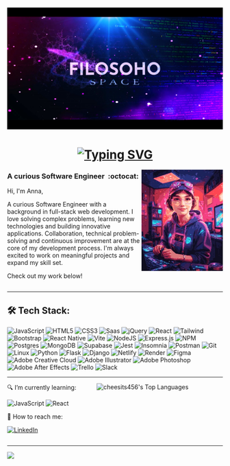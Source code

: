 
![MasterHead](https://github.com/filosoho/filosoho/blob/8d053719460a8a84b34f8c52646c42b453a682f6/Filosoho%20Coding%20.jpg)




<h1 align="center"><a href="https://git.io/typing-svg"><img src="https://readme-typing-svg.demolab.com?font=Fira+Code&size=30&pause=1000&color=14C3FF&center=true&width=435&lines=Hi%2C+I'm+Anna" alt="Typing SVG" /></a> </h1>


<!-- <h3 align="center" >  A curious Software Engineer :octocat:</h3> -->

<p>
 <img src="https://github.com/filosoho/filosoho/blob/ce61f6c81cbe5a2977e6183ea67ec77267bba18c/avatar-coding.jpeg" align="right"  width="190">
</p>
 
###  A curious Software Engineer&nbsp; :octocat:
 
Hi, I'm Anna,

A curious Software Engineer with a background in full-stack web development. I love solving complex problems, learning new technologies and building innovative applications. Collaboration, technical problem-solving and continuous improvement are at the core of my development process. I'm always excited to work on meaningful projects and expand my skill set. 

Check out my work below!

<!-- Clear float -->
<div style="clear: both;"></div>

---

## 🛠️ Tech Stack:
![JavaScript](https://img.shields.io/badge/javascript%20-%23323330.svg?&style=for-the-badge&logo=javascript&logoColor=%23F7DF1E)
![HTML5](https://img.shields.io/badge/html5-%23E34F26.svg?style=for-the-badge&logo=html5&logoColor=white) 
![CSS3](https://img.shields.io/badge/css3-%231572B6.svg?style=for-the-badge&logo=css3&logoColor=white) 
![Saas](https://img.shields.io/badge/-Sass-CC6699?style=for-the-badge&logo=sass&logoColor=white)
![jQuery](https://img.shields.io/badge/jquery%20-%230769AD.svg?&style=for-the-badge&logo=jquery&logoColor=white)
![React](https://img.shields.io/badge/react-%23323330.svg?style=for-the-badge&logo=react&logoColor=%2361DAFB)
![Tailwind](https://img.shields.io/badge/tailwindcss%20-%2338B2AC.svg?&style=for-the-badge&logo=tailwind-css&logoColor=white) 
![Bootstrap](https://img.shields.io/badge/bootstrap%20-%23563D7C.svg?&style=for-the-badge&logo=bootstrap&logoColor=white) 
![React Native](https://img.shields.io/badge/react_native-%23323330.svg?style=for-the-badge&logo=react&logoColor=%2361DAFB)
![Vite](https://img.shields.io/badge/vite-%239B56F5.svg?style=for-the-badge&logo=vite&logoColor=white)
![NodeJS](https://img.shields.io/badge/node.js-%23518F4C?style=for-the-badge&logo=node.js&logoColor=white) 
![Express.js](https://img.shields.io/badge/express.js-%23323330.svg?style=for-the-badge&logo=express&logoColor=%2361DAFB) 
![NPM](https://img.shields.io/badge/NPM-%23CB3837.svg?style=for-the-badge&logo=npm&logoColor=white)
![Postgres](https://img.shields.io/badge/postgres-%23316192.svg?style=for-the-badge&logo=postgresql&logoColor=white) 
![MongoDB](https://img.shields.io/badge/MongoDB-%234ea94b.svg?style=for-the-badge&logo=mongodb&logoColor=white) 
![Supabase](https://img.shields.io/badge/Supabase-%233ED18F?style=for-the-badge&logo=supabase&logoColor=white)
![Jest](https://img.shields.io/badge/-jest-%23944058?style=for-the-badge&logo=jest&logoColor=white)
![Insomnia](https://img.shields.io/badge/Insomnia-black?style=for-the-badge&logo=insomnia&logoColor=5849BE)
![Postman](https://img.shields.io/badge/Postman-FF6C37?style=for-the-badge&logo=postman&logoColor=white)
![Git](https://img.shields.io/badge/git-%23F05033.svg?style=for-the-badge&logo=git&logoColor=white)
![Linux](https://img.shields.io/badge/linux-%23F7F7F7.svg?&style=for-the-badge&logo=linux&logoColor=black)
![Python](https://img.shields.io/badge/python%20-%2314354C.svg?&style=for-the-badge&logo=python&logoColor=white)
![Flask](https://img.shields.io/badge/flask%20-%23000.svg?&style=for-the-badge&logo=flask&logoColor=white) 
![Django](https://img.shields.io/badge/django%20-%23092E20.svg?&style=for-the-badge&logo=django&logoColor=white) 
![Netlify](https://img.shields.io/badge/netlify-%23323330.svg?style=for-the-badge&logo=netlify&logoColor=#00C7B7) 
![Render](https://img.shields.io/badge/Render-%230D0D0D.svg?style=for-the-badge&logo=render&logoColor=white)
![Figma](https://img.shields.io/badge/figma%20-%23EA4C1D.svg?&style=for-the-badge&logo=figma&logoColor=white)
![Adobe Creative Cloud](https://img.shields.io/badge/Adobe%20Creative%20Cloud-DA1F26.svg?style=for-the-badge&logo=Adobe%20Creative%20Cloud&logoColor=white)
![Adobe Illustrator](https://img.shields.io/badge/adobe%20illustrator%20-%23F79500.svg?&style=for-the-badge&logo=adobe%20illustrator&logoColor=white)
![Adobe Photoshop](https://img.shields.io/badge/adobe%20photoshop%20-%23001D34.svg?&style=for-the-badge&logo=adobe%20photoshop&logoColor=white)
![Adobe After Effects](https://img.shields.io/badge/Adobe%20After%20Effects-%23000058.svg?style=for-the-badge&logo=Adobe%20After%20Effects&logoColor=white)
![Trello](https://img.shields.io/badge/Trello-%23026AA7.svg?style=for-the-badge&logo=Trello&logoColor=white)
![Slack](https://img.shields.io/badge/Slack-4A154B?style=for-the-badge&logo=slack&logoColor=white)

<hr>

<!-- <h4 align="left"> 🛠️ Languages and Tools: </h4>

<p align="left">


  <a href="https://www.python.org" target="_blank" rel="noreferrer"> <img src="https://raw.githubusercontent.com/devicons/devicon/master/icons/python/python-original.svg" alt="python" width="40" height="40"/> </a>
    <a href="https://developer.mozilla.org/en-US/docs/Web/JavaScript" target="_blank" rel="noreferrer"> <img src="https://raw.githubusercontent.com/devicons/devicon/master/icons/javascript/javascript-original.svg" alt="javascript" width="40" height="40"/></a>
        <a href="https://react.dev" target="_blank" rel="noreferrer"> <img src="https://github.com/devicons/devicon/blob/1119b9f84c0290e0f0b38982099a2bd027a48bf1/icons/react/react-original.svg" alt="react" width="40" height="40"/> </a>
    <a href="https://jquery.com/" target="_blank" rel="noreferrer"> <img src="https://github.com/devicons/devicon/blob/1119b9f84c0290e0f0b38982099a2bd027a48bf1/icons/jquery/jquery-original.svg" alt="jquery" width="40" height="40"/> </a>
        <a href="https://nodejs.org/en" target="_blank" rel="noreferrer"> <img src="https://github.com/devicons/devicon/blob/1119b9f84c0290e0f0b38982099a2bd027a48bf1/icons/nodejs/nodejs-original.svg" alt="nodejs" width="40" height="40"/> </a>
        <a href="https://www.mongodb.com" target="_blank" rel="noreferrer"> <img src="https://github.com/devicons/devicon/blob/1119b9f84c0290e0f0b38982099a2bd027a48bf1/icons/mongodb/mongodb-original.svg" alt="mongodb" width="40" height="40"/> </a>
    <a href="https://www.w3.org/html/" target="_blank" rel="noreferrer"> <img src="https://raw.githubusercontent.com/devicons/devicon/master/icons/html5/html5-original-wordmark.svg" alt="html5" width="40" height="40"/> </a> 
    <a href="https://www.w3schools.com/css/" target="_blank" rel="noreferrer"> <img src="https://raw.githubusercontent.com/devicons/devicon/master/icons/css3/css3-original-wordmark.svg" alt="css3" width="40" height="40"/> </a> 
    <a href="https://sass-lang.com/" target="_blank" rel="noreferrer"> <img src="https://github.com/devicons/devicon/blob/55609aa5bd817ff167afce0d965585c92040787a/icons/sass/sass-original.svg" alt="css3" width="40" height="40"/> </a> 
  <a href="https://getbootstrap.com" target="_blank" rel="noreferrer"> <img src="https://raw.githubusercontent.com/devicons/devicon/master/icons/bootstrap/bootstrap-plain-wordmark.svg" alt="bootstrap" width="40" height="40"/> </a> 
  <a href="https://flask.palletsprojects.com/" target="_blank" rel="noreferrer"> <img src="https://www.vectorlogo.zone/logos/pocoo_flask/pocoo_flask-icon.svg" alt="flask" width="40" height="40"/> </a> 
    <a href="https://www.djangoproject.com/" target="_blank" rel="noreferrer"> <img src="https://cdn.worldvectorlogo.com/logos/django.svg" alt="django" width="40" height="40"/> </a> 
      <a href="https://www.mysql.com/" target="_blank" rel="noreferrer"> <img src="https://raw.githubusercontent.com/devicons/devicon/master/icons/mysql/mysql-original-wordmark.svg" alt="mysql" width="40" height="40"/> </a> 
    <a href="https://www.sqlite.org/" target="_blank" rel="noreferrer"> <img src="https://www.vectorlogo.zone/logos/sqlite/sqlite-icon.svg" alt="sqlite" width="40" height="40"/> </a> 
  <a href="https://git-scm.com/" target="_blank" rel="noreferrer"> <img src="https://www.vectorlogo.zone/logos/git-scm/git-scm-icon.svg" alt="git" width="40" height="40"/> </a> 
  <a href="https://www.linux.org/" target="_blank" rel="noreferrer"> <img src="https://raw.githubusercontent.com/devicons/devicon/master/icons/linux/linux-original.svg" alt="linux" width="40" height="40"/> </a>
  <a href="https://www.photoshop.com/en" target="_blank" rel="noreferrer"> <img src="https://raw.githubusercontent.com/devicons/devicon/master/icons/photoshop/photoshop-line.svg" alt="photoshop" width="40" height="40"/> </a> 
  <a href="https://www.adobe.com/in/products/illustrator.html" target="_blank" rel="noreferrer"> <img src="https://www.vectorlogo.zone/logos/adobe_illustrator/adobe_illustrator-icon.svg" alt="illustrator" width="40" height="40"/> </a> 
  <a href="https://zapier.com" target="_blank" rel="noreferrer"> <img src="https://www.vectorlogo.zone/logos/zapier/zapier-icon.svg" alt="zapier" width="40" height="40"/> </a> 
  
  
  
  </p>

<br> 🔍📍 -->


<img src="https://cheesits456-readme-stats.vercel.app/api/top-langs?username=filosoho&layout=compact&card_width=275&theme=github_dark&langs_count=10&hide=c,meson,makefile,m4&exclude_repo=github-readme-stats,BitJanitor,github-activity-readme,fancy-git,challengeBot" alt="cheesits456's Top Languages" align="right" width="295">

<!-- ![filosoho's GitHub Stats][github-stats-img] -->


<!-- Floating stats image -->
<!-- <img align='right'  src="https://github-readme-stats.vercel.app/api/top-langs/?username=filosoho&layout=compact&theme=algolia&show_icons=true" alt="Top Languages" style="float: right; width: 35%; margin-left: 20px;" /> -->

<p>🔍 I’m currently learning:</p>
<p>
  <img src="https://img.shields.io/badge/javascript%20-%23323330.svg?&style=for-the-badge&logo=javascript&logoColor=%23F7DF1E" alt="JavaScript" />
  <img src="https://img.shields.io/badge/react-%23323330.svg?style=for-the-badge&logo=react&logoColor=%2361DAFB" alt="React" />
</p>

<p>📍 How to reach me:</p>
<p>
  <a href="https://www.linkedin.com/in/filosoho/">
    <img src="https://img.shields.io/badge/linkedin%20-%230077B5.svg?&style=for-the-badge&logo=linkedin&logoColor=white" alt="LinkedIn" />
  </a>
</p>

<!-- Clear float -->
<div style="clear: both;"></div>


<hr>

<!-- <img align='left' src="https://visitcount.itsvg.in/api?id=mjj677&icon=1&color=0)](https://visitcount.itsvg.in" /> -->

 [![](https://visitcount.itsvg.in/api?id=mjj677&icon=1&color=0)](https://visitcount.itsvg.in) 

<!-- Link anchors -->
<!-- [github-stats-img]: https://github-readme-stats.vercel.app/api?username=filosoho&count_private=false&show_icons=true&include_all_commits=true&theme=github_dark -->



